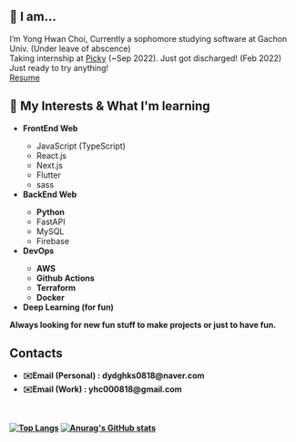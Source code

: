 <h2>👋 I am... </h2>
<underline></underline>
I’m Yong Hwan Choi, Currently a sophomore studying software at Gachon Univ. (Under leave of abscence)<br>
Taking internship at <a href="https://www.gopicky.com" target="_blank" >Picky</a> (~Sep 2022).
Just got discharged! (Feb 2022) Just ready to try anything!<br>
<a href="https://www.notion.so/yanychoi/Yany-Choi-6a018a015af949dc8c07de76fa0f7c4f">Resume</a>
<h2>👀 My Interests & What I'm learning</h2>
<underline></underline>
<ul>
    <li><b>FrontEnd Web</b></li>
    <ul>
      <li>JavaScript (TypeScript)</li>
      <li>React.js</li>
      <li>Next.js</li>
      <li>Flutter</li>
      <li>sass</li>
    </ul>
    <li><b>BackEnd Web</b></li>
    <ul>
        <li><b>Python</b></li>
        <li>FastAPI</li>
        <li>MySQL</li>
        <li>Firebase</li>
    </ul>
    <li><b>DevOps</li>
    <ul>
        <li>AWS</li>
        <li>Github Actions</li>
        <li>Terraform</li>
        <li>Docker</li>
    </ul>
    <li><b>Deep Learning</b> (for fun)</li>
</ul>
Always looking for new fun stuff to make projects or just to have fun.

<h2>Contacts</h2>
<underline></underline>
<ul>
    <li><b>✉️Email (Personal)</b> : dydghks0818@naver.com</li>
    <li><b>✉️Email (Work)</b> : yhc000818@gmail.com</li>
</ul>
<br>

[![Top Langs](https://github-readme-stats.vercel.app/api/top-langs/?username=YanyChoi)](https://github.com/YanyChoi/github-readme-stats)
[![Anurag's GitHub stats](https://github-readme-stats.vercel.app/api?username=YanyChoi)](https://github.com/YanyChoi/github-readme-stats)

<!---
YanyChoi/YanyChoi is a ✨ special ✨ repository because its `README.md` (this file) appears on your GitHub profile.
You can click the Preview link to take a look at your changes.
--->

